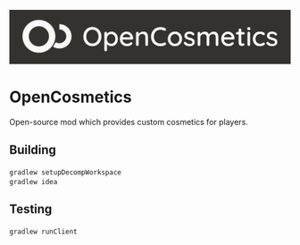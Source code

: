 [![OpenCosmetics Banner](./src/main/resources/OCBanner.png)](https://github.com/opencosmetics/opencosmetics)

# OpenCosmetics

Open-source mod which provides custom cosmetics for players. 

## Building

`gradlew setupDecompWorkspace`  
`gradlew idea`

## Testing

`gradlew runClient`